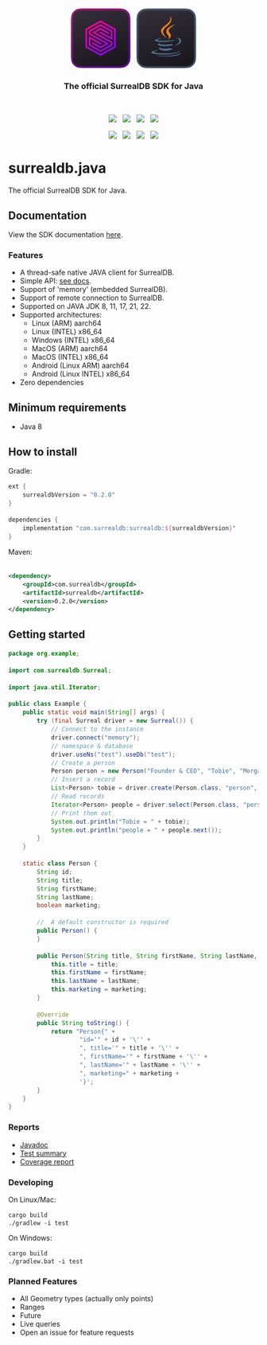 <br>

<p align="center">
    <img width=120 src="https://raw.githubusercontent.com/surrealdb/icons/main/surreal.svg" />
    &nbsp;
    <img width=120 src="https://raw.githubusercontent.com/surrealdb/icons/main/java.svg" />
</p>

<h3 align="center">The official SurrealDB SDK for Java</h3>

<br>

<p align="center">
    <a href="https://github.com/surrealdb/surrealdb.java"><img src="https://img.shields.io/badge/status-beta-ff00bb.svg?style=flat-square"></a>
    &nbsp;
    <a href="https://surrealdb.com/docs/integration/libraries/java"><img src="https://img.shields.io/badge/docs-view-44cc11.svg?style=flat-square"></a>
    &nbsp;
    <a href="https://pkg.go.dev/github.com/surrealdb/surrealdb.java"><img src="https://img.shields.io/maven-central/v/com.surrealdb/surrealdb?style=flat-square&label=maven&color=f58219"></a>
    &nbsp;
    <a href="https://github.com/surrealdb/surrealdb.java"><img src="https://img.shields.io/badge/java-8+-f58219.svg?style=flat-square"></a>
</p>

<p align="center">
    <a href="https://surrealdb.com/discord"><img src="https://img.shields.io/discord/902568124350599239?label=discord&style=flat-square&color=5a66f6"></a>
    &nbsp;
    <a href="https://twitter.com/surrealdb"><img src="https://img.shields.io/badge/twitter-follow_us-1d9bf0.svg?style=flat-square"></a>
    &nbsp;
    <a href="https://www.linkedin.com/company/surrealdb/"><img src="https://img.shields.io/badge/linkedin-connect_with_us-0a66c2.svg?style=flat-square"></a>
    &nbsp;
    <a href="https://www.youtube.com/channel/UCjf2teVEuYVvvVC-gFZNq6w"><img src="https://img.shields.io/badge/youtube-subscribe-fc1c1c.svg?style=flat-square"></a>
</p>

# surrealdb.java

The official SurrealDB SDK for Java.

## Documentation

View the SDK documentation [here](https://surrealdb.com/docs/integration/libraries/java).

### Features

- A thread-safe native JAVA client for SurrealDB.
- Simple API: [see docs](https://surrealdb.com/docs/integration/libraries/java).
- Support of 'memory' (embedded SurrealDB).
- Support of remote connection to SurrealDB.
- Supported on JAVA JDK 8, 11, 17, 21, 22.
- Supported architectures:
    - Linux (ARM) aarch64
    - Linux (INTEL) x86_64
    - Windows (INTEL) x86_64
    - MacOS (ARM) aarch64
    - MacOS (INTEL) x86_64
    - Android (Linux ARM) aarch64
    - Android (Linux INTEL) x86_64
- Zero dependencies

## Minimum requirements

- Java 8

## How to install

Gradle:

```groovy
ext {
    surrealdbVersion = "0.2.0"
}

dependencies {
    implementation "com.surrealdb:surrealdb:${surrealdbVersion}"
}
```

Maven:

```xml

<dependency>
    <groupId>com.surrealdb</groupId>
    <artifactId>surrealdb</artifactId>
    <version>0.2.0</version>
</dependency>
```

## Getting started

```java
package org.example;

import com.surrealdb.Surreal;

import java.util.Iterator;

public class Example {
    public static void main(String[] args) {
        try (final Surreal driver = new Surreal()) {
            // Connect to the instance
            driver.connect("memory");
            // namespace & database
            driver.useNs("test").useDb("test");
            // Create a person
            Person person = new Person("Founder & CEO", "Tobie", "Morgan Hitchcock", true);
            // Insert a record
            List<Person> tobie = driver.create(Person.class, "person", person);
            // Read records
            Iterator<Person> people = driver.select(Person.class, "person");
            // Print them out
            System.out.println("Tobie = " + tobie);
            System.out.println("people = " + people.next());
        }
    }

    static class Person {
        String id;
        String title;
        String firstName;
        String lastName;
        boolean marketing;

        //  A default constructor is required
        public Person() {
        }

        public Person(String title, String firstName, String lastName, boolean marketing) {
            this.title = title;
            this.firstName = firstName;
            this.lastName = lastName;
            this.marketing = marketing;
        }

        @Override
        public String toString() {
            return "Person{" +
                    "id='" + id + '\'' +
                    ", title='" + title + '\'' +
                    ", firstName='" + firstName + '\'' +
                    ", lastName='" + lastName + '\'' +
                    ", marketing=" + marketing +
                    '}';
        }
    }
}
```

### Reports

- [Javadoc](https://surrealdb.github.io/surrealdb.java/javadoc/)
- [Test summary](https://surrealdb.github.io/surrealdb.java/tests/test/)
- [Coverage report](https://surrealdb.github.io/surrealdb.java/jacoco/test/html/index.html)

### Developing

On Linux/Mac:

```shell
cargo build
./gradlew -i test
```

On Windows:

```shell
cargo build
./gradlew.bat -i test
```

### Planned Features

- All Geometry types (actually only points)
- Ranges
- Future
- Live queries
- Open an issue for feature requests
